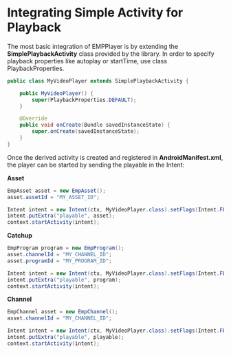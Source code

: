# Integrating Simple Activity for Playback

The most basic integration of EMPPlayer is by extending the **SimplePlaybackActivity** class provided by the library.
In order to specify playback properties like autoplay or startTime, use class PlaybackProperties.
 
```java
public class MyVideoPlayer extends SimplePlaybackActivity {

    public MyVideoPlayer() {
        super(PlaybackProperties.DEFAULT);
    }

    @Override
    public void onCreate(Bundle savedInstanceState) {
        super.onCreate(savedInstanceState);
    }
}
```

Once the derived activity is created and registered in **AndroidManifest.xml**, the player can be started by sending the playable in the Intent:

**Asset**

```java
EmpAsset asset = new EmpAsset();
asset.assetId = "MY_ASSET_ID";

Intent intent = new Intent(ctx, MyVideoPlayer.class).setFlags(Intent.FLAG_ACTIVITY_NEW_TASK);
intent.putExtra("playable", asset);
context.startActivity(intent);
```

**Catchup**

```java
EmpProgram program = new EmpProgram();
asset.channelId = "MY_CHANNEL_ID";
asset.programId = "MY_PROGRAM_ID";

Intent intent = new Intent(ctx, MyVideoPlayer.class).setFlags(Intent.FLAG_ACTIVITY_NEW_TASK);
intent.putExtra("playable", program);
context.startActivity(intent);
```

**Channel**

```java
EmpChannel asset = new EmpChannel();
asset.channelId = "MY_CHANNEL_ID";

Intent intent = new Intent(ctx, MyVideoPlayer.class).setFlags(Intent.FLAG_ACTIVITY_NEW_TASK);
intent.putExtra("playable", playable);
context.startActivity(intent);
```